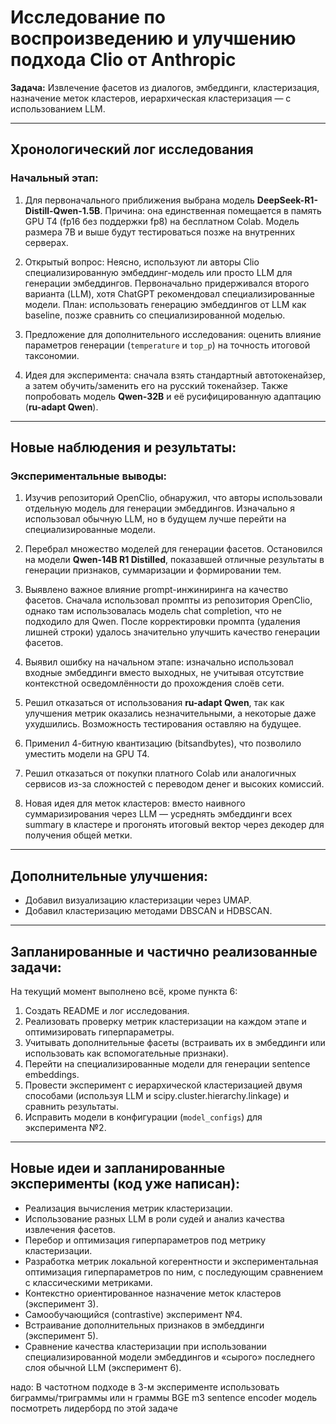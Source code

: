 # Исследование по воспроизведению и улучшению подхода Clio от Anthropic

**Задача:** Извлечение фасетов из диалогов, эмбеддинги, кластеризация, назначение меток кластеров, иерархическая кластеризация — с использованием LLM.

---

## Хронологический лог исследования

### Начальный этап:
1. Для первоначального приближения выбрана модель **DeepSeek-R1-Distill-Qwen-1.5B**. Причина: она единственная помещается в память GPU T4 (fp16 без поддержки fp8) на бесплатном Colab. Модель размера 7B и выше будут тестироваться позже на внутренних серверах.

2. Открытый вопрос: Неясно, используют ли авторы Clio специализированную эмбеддинг-модель или просто LLM для генерации эмбеддингов. Первоначально придерживался второго варианта (LLM), хотя ChatGPT рекомендовал специализированные модели. План: использовать генерацию эмбеддингов от LLM как baseline, позже сравнить со специализированной моделью.

3. Предложение для дополнительного исследования: оценить влияние параметров генерации (`temperature` и `top_p`) на точность итоговой таксономии.

4. Идея для эксперимента: сначала взять стандартный автотокенайзер, а затем обучить/заменить его на русский токенайзер. Также попробовать модель **Qwen-32B** и её русифицированную адаптацию (**ru-adapt Qwen**).

---

## Новые наблюдения и результаты:

### Экспериментальные выводы:

1. Изучив репозиторий OpenClio, обнаружил, что авторы использовали отдельную модель для генерации эмбеддингов. Изначально я использовал обычную LLM, но в будущем лучше перейти на специализированные модели.

2. Перебрал множество моделей для генерации фасетов. Остановился на модели **Qwen-14B R1 Distilled**, показавшей отличные результаты в генерации признаков, суммаризации и формировании тем.

3. Выявлено важное влияние prompt-инжиниринга на качество фасетов. Сначала использовал промпты из репозитория OpenClio, однако там использовалась модель chat completion, что не подходило для Qwen. После корректировки промпта (удаления лишней строки) удалось значительно улучшить качество генерации фасетов.


4. Выявил ошибку на начальном этапе: изначально использовал входные эмбеддинги вместо выходных, не учитывая отсутствие контекстной осведомлённости до прохождения слоёв сети.

5. Решил отказаться от использования **ru-adapt Qwen**, так как улучшения метрик оказались незначительными, а некоторые даже ухудшились. Возможность тестирования оставляю на будущее.

6. Применил 4-битную квантизацию (bitsandbytes), что позволило уместить модели на GPU T4.

7. Решил отказаться от покупки платного Colab или аналогичных сервисов из-за сложностей с переводом денег и высоких комиссий.

8. Новая идея для меток кластеров: вместо наивного суммаризирования через LLM — усреднять эмбеддинги всех summary в кластере и прогонять итоговый вектор через декодер для получения общей метки.

---

## Дополнительные улучшения:
- Добавил визуализацию кластеризации через UMAP.
- Добавил кластеризацию методами DBSCAN и HDBSCAN.

---

## Запланированные и частично реализованные задачи:

На текущий момент выполнено всё, кроме пункта 6:

1. Создать README и лог исследования.
2. Реализовать проверку метрик кластеризации на каждом этапе и оптимизировать гиперпараметры.
3. Учитывать дополнительные фасеты (встраивать их в эмбеддинги или использовать как вспомогательные признаки).
4. Перейти на специализированные модели для генерации sentence embeddings.
5. Провести эксперимент с иерархической кластеризацией двумя способами (используя LLM и scipy.cluster.hierarchy.linkage) и сравнить результаты.
6. Исправить модели в конфигурации (`model_configs`) для эксперимента №2.

---

## Новые идеи и запланированные эксперименты (код уже написан):
- Реализация вычисления метрик кластеризации.
- Использование разных LLM в роли судей и анализ качества извлечения фасетов.
- Перебор и оптимизация гиперпараметров под метрику кластеризации.
- Разработка метрик локальной когерентности и экспериментальная оптимизация гиперпараметров по ним, с последующим сравнением с классическими метриками.
- Контекстно ориентированное назначение меток кластеров (эксперимент 3).
- Самообучающийся (contrastive) эксперимент №4.
- Встраивание дополнительных признаков в эмбеддинги (эксперимент 5).
- Сравнение качества кластеризации при использовании специализированной модели эмбеддингов и «сырого» последнего слоя обычной LLM (эксперимент 6).

надо: 
В частотном подходе в 3-м эксперименте использовать биграммы/триграммы или н граммы
BGE m3 sentence encoder модель
посмотреть лидерборд по этой задаче
